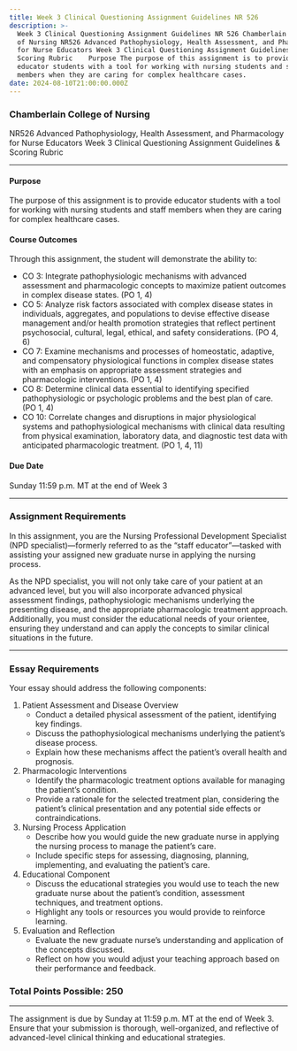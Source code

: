 ```yaml
---
title: Week 3 Clinical Questioning Assignment Guidelines NR 526
description: >-
  Week 3 Clinical Questioning Assignment Guidelines NR 526 Chamberlain College
  of Nursing NR526 Advanced Pathophysiology, Health Assessment, and Pharmacology
  for Nurse Educators Week 3 Clinical Questioning Assignment Guidelines &
  Scoring Rubric    Purpose The purpose of this assignment is to provide
  educator students with a tool for working with nursing students and staff
  members when they are caring for complex healthcare cases.
date: 2024-08-10T21:00:00.000Z
---
```


### Chamberlain College of Nursing

NR526 Advanced Pathophysiology, Health Assessment, and Pharmacology for Nurse Educators
Week 3 Clinical Questioning Assignment Guidelines & Scoring Rubric

***

#### Purpose

The purpose of this assignment is to provide educator students with a tool for working with nursing students and staff members when they are caring for complex healthcare cases.

#### Course Outcomes

Through this assignment, the student will demonstrate the ability to:

* CO 3: Integrate pathophysiologic mechanisms with advanced assessment and pharmacologic concepts to maximize patient outcomes in complex disease states. (PO 1, 4)
* CO 5: Analyze risk factors associated with complex disease states in individuals, aggregates, and populations to devise effective disease management and/or health promotion strategies that reflect pertinent psychosocial, cultural, legal, ethical, and safety considerations. (PO 4, 6)
* CO 7: Examine mechanisms and processes of homeostatic, adaptive, and compensatory physiological functions in complex disease states with an emphasis on appropriate assessment strategies and pharmacologic interventions. (PO 1, 4)
* CO 8: Determine clinical data essential to identifying specified pathophysiologic or psychologic problems and the best plan of care. (PO 1, 4)
* CO 10: Correlate changes and disruptions in major physiological systems and pathophysiological mechanisms with clinical data resulting from physical examination, laboratory data, and diagnostic test data with anticipated pharmacologic treatment. (PO 1, 4, 11)

#### Due Date

Sunday 11:59 p.m. MT at the end of Week 3

***

### Assignment Requirements

In this assignment, you are the Nursing Professional Development Specialist (NPD specialist)—formerly referred to as the “staff educator”—tasked with assisting your assigned new graduate nurse in applying the nursing process.

As the NPD specialist, you will not only take care of your patient at an advanced level, but you will also incorporate advanced physical assessment findings, pathophysiologic mechanisms underlying the presenting disease, and the appropriate pharmacologic treatment approach. Additionally, you must consider the educational needs of your orientee, ensuring they understand and can apply the concepts to similar clinical situations in the future.

***

### Essay Requirements

Your essay should address the following components:

1. Patient Assessment and Disease Overview
   * Conduct a detailed physical assessment of the patient, identifying key findings.
   * Discuss the pathophysiological mechanisms underlying the patient’s disease process.
   * Explain how these mechanisms affect the patient’s overall health and prognosis.
2. Pharmacologic Interventions
   * Identify the pharmacologic treatment options available for managing the patient’s condition.
   * Provide a rationale for the selected treatment plan, considering the patient’s clinical presentation and any potential side effects or contraindications.
3. Nursing Process Application
   * Describe how you would guide the new graduate nurse in applying the nursing process to manage the patient’s care.
   * Include specific steps for assessing, diagnosing, planning, implementing, and evaluating the patient’s care.
4. Educational Component
   * Discuss the educational strategies you would use to teach the new graduate nurse about the patient’s condition, assessment techniques, and treatment options.
   * Highlight any tools or resources you would provide to reinforce learning.
5. Evaluation and Reflection
   * Evaluate the new graduate nurse’s understanding and application of the concepts discussed.
   * Reflect on how you would adjust your teaching approach based on their performance and feedback.

### Total Points Possible: 250

***

The assignment is due by Sunday at 11:59 p.m. MT at the end of Week 3. Ensure that your submission is thorough, well-organized, and reflective of advanced-level clinical thinking and educational strategies.
